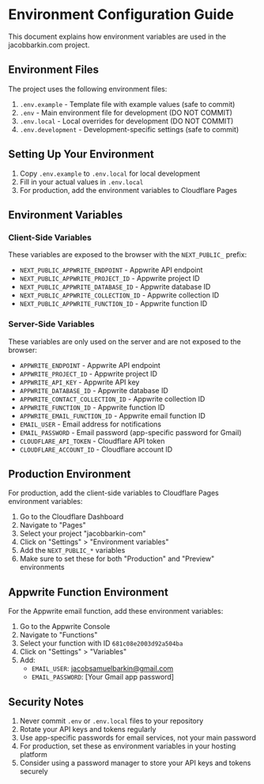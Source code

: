 # Environment Configuration Guide

This document explains how environment variables are used in the jacobbarkin.com project.

## Environment Files

The project uses the following environment files:

1. `.env.example` - Template file with example values (safe to commit)
2. `.env` - Main environment file for development (DO NOT COMMIT)
3. `.env.local` - Local overrides for development (DO NOT COMMIT)
4. `.env.development` - Development-specific settings (safe to commit)

## Setting Up Your Environment

1. Copy `.env.example` to `.env.local` for local development
2. Fill in your actual values in `.env.local`
3. For production, add the environment variables to Cloudflare Pages

## Environment Variables

### Client-Side Variables

These variables are exposed to the browser with the `NEXT_PUBLIC_` prefix:

- `NEXT_PUBLIC_APPWRITE_ENDPOINT` - Appwrite API endpoint
- `NEXT_PUBLIC_APPWRITE_PROJECT_ID` - Appwrite project ID
- `NEXT_PUBLIC_APPWRITE_DATABASE_ID` - Appwrite database ID
- `NEXT_PUBLIC_APPWRITE_COLLECTION_ID` - Appwrite collection ID
- `NEXT_PUBLIC_APPWRITE_FUNCTION_ID` - Appwrite function ID

### Server-Side Variables

These variables are only used on the server and are not exposed to the browser:

- `APPWRITE_ENDPOINT` - Appwrite API endpoint
- `APPWRITE_PROJECT_ID` - Appwrite project ID
- `APPWRITE_API_KEY` - Appwrite API key
- `APPWRITE_DATABASE_ID` - Appwrite database ID
- `APPWRITE_CONTACT_COLLECTION_ID` - Appwrite collection ID
- `APPWRITE_FUNCTION_ID` - Appwrite function ID
- `APPWRITE_EMAIL_FUNCTION_ID` - Appwrite email function ID
- `EMAIL_USER` - Email address for notifications
- `EMAIL_PASSWORD` - Email password (app-specific password for Gmail)
- `CLOUDFLARE_API_TOKEN` - Cloudflare API token
- `CLOUDFLARE_ACCOUNT_ID` - Cloudflare account ID

## Production Environment

For production, add the client-side variables to Cloudflare Pages environment variables:

1. Go to the Cloudflare Dashboard
2. Navigate to "Pages"
3. Select your project "jacobbarkin-com"
4. Click on "Settings" > "Environment variables"
5. Add the `NEXT_PUBLIC_*` variables
6. Make sure to set these for both "Production" and "Preview" environments

## Appwrite Function Environment

For the Appwrite email function, add these environment variables:

1. Go to the Appwrite Console
2. Navigate to "Functions"
3. Select your function with ID `681c08e2003d92a504ba`
4. Click on "Settings" > "Variables"
5. Add:
   - `EMAIL_USER`: jacobsamuelbarkin@gmail.com
   - `EMAIL_PASSWORD`: [Your Gmail app password]

## Security Notes

1. Never commit `.env` or `.env.local` files to your repository
2. Rotate your API keys and tokens regularly
3. Use app-specific passwords for email services, not your main password
4. For production, set these as environment variables in your hosting platform
5. Consider using a password manager to store your API keys and tokens securely
